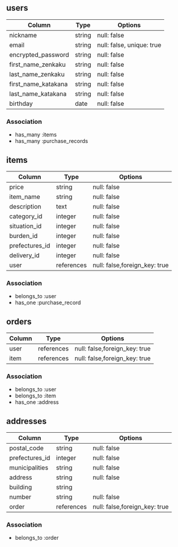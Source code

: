 ## users

|Column               |Type     |Options                    |
|---------------------|---------|---------------------------|
| nickname            | string  | null: false               |
| email               | string  | null: false, unique: true |
| encrypted_password  | string  | null: false               |
| first_name_zenkaku  | string  | null: false               |
| last_name_zenkaku   | string  | null: false               |
| first_name_katakana | string  | null: false               |
| last_name_katakana  | string  | null: false               |
| birthday            | date    | null: false               |


### Association
- has_many :items
- has_many :purchase_records

## items

|Column          |Type        |Options                        |
|----------------|------------|-------------------------------|
| price          | string     | null: false                   |
| item_name      | string     | null: false                   |
| description    | text       | null: false                   |
| category_id    | integer    | null: false                   |
| situation_id   | integer    | null: false                   |
| burden_id      | integer    | null: false                   |
| prefectures_id | integer    | null: false                   |
| delivery_id    | integer    | null: false                   |
| user           | references | null: false,foreign_key: true |


### Association
- belongs_to :user
- has_one :purchase_record


## orders

|Column|Type        |Options                        |
|------|------------|-------------------------------|
| user | references | null: false,foreign_key: true |
| item | references | null: false,foreign_key: true |


### Association
- belongs_to :user
- belongs_to :item
- has_one :address


## addresses

|Column           |Type        |Options                        |
|-----------------|------------|-------------------------------|
| postal_code     | string     | null: false                   |
| prefectures_id  | integer    | null: false                   |
| municipalities  | string     | null: false                   |
| address         | string     | null: false                   |
| building        | string     |                               |
| number          | string     | null: false                   |
| order           | references | null: false,foreign_key: true |


### Association
- belongs_to :order